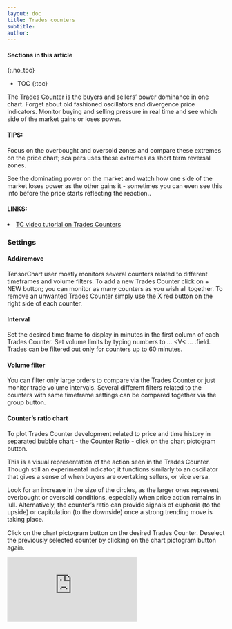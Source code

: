 ```yaml
---
layout: doc
title: Trades counters
subtitle: 
author:
---
```


#### Sections in this article
{:.no_toc}
* TOC
{:toc}

The Trades Counter is the buyers and sellers’ power dominance in one chart. Forget about old fashioned oscillators and divergence price indicators. Monitor buying and selling pressure in real time and see which side of the market gains or loses power.

<div class="summary-box">
<h4>TIPS:</h4>
<p>Focus on the overbought and oversold zones and compare these extremes on the price chart; scalpers uses these extremes as short term reversal zones.</p>
<p>See the dominating power on the market and watch how one side of the market loses power as the other gains it -  sometimes you can even see this info before the price starts reflecting the reaction..</p>
<h4>LINKS:</h4>
  <li> <a href="https://youtu.be/f7iAl1nf-dQ" target="_blank">TC video tutorial on Trades Counters</a></li>
<ul>
</ul>
</div>


### Settings
#### Add/remove 
TensorChart user mostly monitors several counters related to different timeframes and volume filters. To add a new Trades Counter click on + NEW button; you can monitor as many counters as you wish all together. To remove an unwanted Trades Counter simply use the X red button on the right side of each counter.

#### Interval
Set the desired time frame to display in minutes in the first column of each Trades Counter. Set volume limits by typing numbers to ... <V< ... .field. Trades can be filtered out only for counters up to 60 minutes. 

#### Volume filter
You can filter only large orders to compare via the Trades Counter or just monitor trade volume intervals. Several different filters related to the counters with same timeframe settings can be compared together via the group button.

#### Counter’s ratio chart
To plot Trades Counter development related to price and time history in separated bubble chart -  the Counter Ratio - click on the chart pictogram button.

This is a visual representation of the action seen in the Trades Counter. Though still an experimental indicator, it functions similarly to an oscillator that gives a sense of when buyers are overtaking sellers, or vice versa. 

Look for an increase in the size of the circles, as the larger ones represent overbought or oversold conditions, especially when price action remains in lull. Alternatively, the counter’s ratio can provide signals of euphoria (to the upside) or capitulation (to the downside) once a strong trending move is taking place.

Click on the chart pictogram button on the desired Trades Counter. Deselect the previously selected counter by clicking on the chart pictogram button again.

<div class="videowrapper">
<iframe src="https://www.youtube.com/embed/f7iAl1nf-dQ?autoplay=0&amp;showinfo=0&amp;rel=0&amp;modestbranding=1&amp;playsinline=1" frameborder="0" allowfullscreen uk-responsive uk-video="automute: true"></iframe>
</div>
